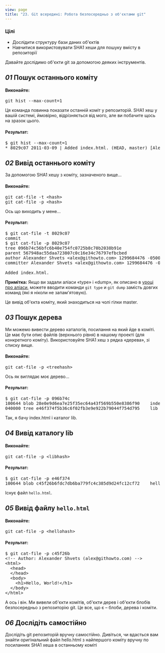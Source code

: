```yaml
---
view: page
title: "23. Git всередині: Робота безпосередньо з об'єктами git"
---
```


<h3>Цілі</h3>

<ul><li>Дослідити структуру бази даних об'єктів</li>
<li>Навчитися використовувати SHA1 хеши для пошуку вмісту в репозиторії</li></ul>

<p>Давайте дослідимо об'єкти git за допомогою деяких інструментів.</p>

<h2><em>01</em> Пошук останнього коміту</h2>

<h4 class="h4-pre">Виконайте:</h4>

<pre class="instructions">git hist --max-count=1</pre>

<p>Ця команда повинна показати останній коміт у репозиторій. SHA1 хеш у вашій системі, ймовірно, відрізняється від мого, але ви побачите щось на зразок цього.</p>

<h4 class="h4-pre">Результат:</h4>

<pre class="sample">$ git hist --max-count=1
* 8029c07 2011-03-09 | Added index.html. (HEAD, master) [Alexander Shvets]</pre>

<h2><em>02</em> Вивід останнього коміту</h2>

<p>За допомогою SHA1 хешу з коміту, зазначеного вище…</p>

<h4 class="h4-pre">Виконайте:</h4>

<pre class="instructions">git cat-file -t &lt;hash&gt;
git cat-file -p &lt;hash&gt;</pre>

<p>Ось що виходить у мене…</p>

<h4 class="h4-pre">Результат:</h4>

<pre class="sample">$ git cat-file -t 8029c07
commit
$ git cat-file -p 8029c07
tree 096b74c56bfc6b40e754fc0725b8c70b2038b91e
parent 567948ac55daa723807c0c16e34c76797efbcbed
author Alexander Shvets &lt;alex@githowto.com&gt; 1299684476 -0500
committer Alexander Shvets &lt;alex@githowto.com&gt; 1299684476 -0500

Added index.html.</pre>

<p class="note"><strong><span class="caps">Примітка</span>:</strong> Якщо ви задали аліаси «type» і «dump», як описано в <a href="aliases">уроці про аліаси</a>, можете вводити команди <code>git type</code> и <code>git dump</code> замість довгих команд (які я ніколи не запам'ятовую).</p>

<p>Це вивід об'єкта коміту, який знаходиться на чолі гілки master.</p>

<h2><em>03</em> Пошук дерева</h2>

<p>Ми можемо вивести дерево каталогів, посилання на який йде в коміті. Це має бути опис файлів (верхнього рівня) в нашому проекті (для конкретного коміту). Використовуйте SHA1 хеш з рядка «дерева», зі списку вище.</p>

<h4 class="h4-pre">Виконайте:</h4>

<pre class="instructions">git cat-file -p &lt;treehash&gt;</pre>

<p>Ось як виглядає моє дерево…</p>

<h4 class="h4-pre">Результат:</h4>

<pre class="sample">$ git cat-file -p 096b74c
100644 blob 28e0e9d6ea7e25f35ec64a43f569b550e8386f90	index.html
040000 tree e46f374f5b36c6f02fb3e9e922b79044f754d795	lib</pre>

<p>Так, я бачу index.html і каталог lib.</p>

<h2><em>04</em> Вивід каталогу lib</h2>

<h4 class="h4-pre">Виконайте:</h4>

<pre class="instructions">git cat-file -p &lt;libhash&gt;</pre>

<h4 class="h4-pre">Результат:</h4>

<pre class="sample">$ git cat-file -p e46f374
100644 blob c45f26b6fdc7db6ba779fc4c385d9d24fc12cf72	hello.html</pre>

<p>Існує файл <code>hello.html</code>.</p>

<h2><em>05</em> Вивід файлу <code>hello.html</code></h2>

<h4 class="h4-pre">Виконайте:</h4>

<pre class="instructions">git cat-file -p &lt;hellohash&gt;</pre>

<h4 class="h4-pre">Результат:</h4>

<pre class="sample">$ git cat-file -p c45f26b
&lt;!-- Author: Alexander Shvets (alex@githowto.com) --&gt;
&lt;html&gt;
  &lt;head&gt;
  &lt;/head&gt;
  &lt;body&gt;
    &lt;h1&gt;Hello, World!&lt;/h1&gt;
  &lt;/body&gt;
&lt;/html&gt;</pre>

<p>А ось і він. Ми вивели об'єкти комітів, об'єкти дерев і об'єкти блобів безпосередньо з репозиторію  git. Це все, що є – блоби, дерева і коміти.</p>

<h2><em>06</em> Дослідіть самостійно</h2>

<p>Дослідіть git репозиторій вручну самостійно. Дивіться, чи вдасться вам знайти оригінальний файл hello.html з найпершого коміту вручну по посиланнях SHA1 хеша в останньому коміті</p>